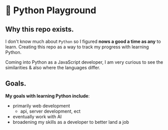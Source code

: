 # 🐍 Python Playground

## Why this repo exists.

I don't know much about `Python` so I figured **nows a good a time as any** to learn. Creating this repo as a way to track my progress with learning Python.

Coming into Python as a JavaScript developer, I am very curious to see the similarities & also where the languages differ.

## Goals.
**My goals with learning Python include**:

* primarily web development
  * api, server development, ect
* eventually work with AI
* broadening my skills as a developer to better land a job

